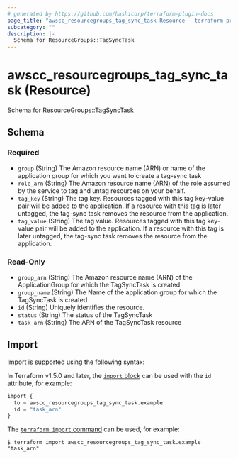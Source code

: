```yaml
---
# generated by https://github.com/hashicorp/terraform-plugin-docs
page_title: "awscc_resourcegroups_tag_sync_task Resource - terraform-provider-awscc"
subcategory: ""
description: |-
  Schema for ResourceGroups::TagSyncTask
---
```


# awscc_resourcegroups_tag_sync_task (Resource)

Schema for ResourceGroups::TagSyncTask



<!-- schema generated by tfplugindocs -->
## Schema

### Required

- `group` (String) The Amazon resource name (ARN) or name of the application group for which you want to create a tag-sync task
- `role_arn` (String) The Amazon resource name (ARN) of the role assumed by the service to tag and untag resources on your behalf.
- `tag_key` (String) The tag key. Resources tagged with this tag key-value pair will be added to the application. If a resource with this tag is later untagged, the tag-sync task removes the resource from the application.
- `tag_value` (String) The tag value. Resources tagged with this tag key-value pair will be added to the application. If a resource with this tag is later untagged, the tag-sync task removes the resource from the application.

### Read-Only

- `group_arn` (String) The Amazon resource name (ARN) of the ApplicationGroup for which the TagSyncTask is created
- `group_name` (String) The Name of the application group for which the TagSyncTask is created
- `id` (String) Uniquely identifies the resource.
- `status` (String) The status of the TagSyncTask
- `task_arn` (String) The ARN of the TagSyncTask resource

## Import

Import is supported using the following syntax:

In Terraform v1.5.0 and later, the [`import` block](https://developer.hashicorp.com/terraform/language/import) can be used with the `id` attribute, for example:

```terraform
import {
  to = awscc_resourcegroups_tag_sync_task.example
  id = "task_arn"
}
```

The [`terraform import` command](https://developer.hashicorp.com/terraform/cli/commands/import) can be used, for example:

```shell
$ terraform import awscc_resourcegroups_tag_sync_task.example "task_arn"
```
